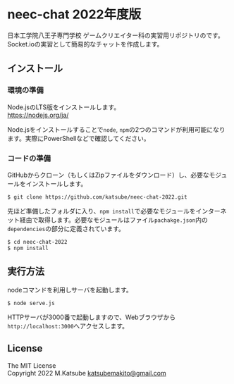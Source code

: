 # neec-chat 2022年度版
日本工学院八王子専門学校 ゲームクリエイター科の実習用リポジトリのです。Socket.ioの実習として簡易的なチャットを作成します。

## インストール
### 環境の準備
Node.jsのLTS版をインストールします。<br>
https://nodejs.org/ja/

Node.jsをインストールすることで`node`, `npm`の2つのコマンドが利用可能になります。実際にPowerShellなどで確認してください。

### コードの準備
GitHubからクローン（もしくはZipファイルをダウンロード）し、必要なモジュールをインストールします。
```shellsession
$ git clone https://github.com/katsube/neec-chat-2022.git
```

先ほど準備したフォルダに入り、`npm install`で必要なモジュールをインターネット経由で取得します。必要なモジュールはファイル`pachakge.json`内の`dependencies`の部分に定義されています。
```shellsession
$ cd neec-chat-2022
$ npm install
```

## 実行方法
nodeコマンドを利用しサーバを起動します。
```shellsession
$ node serve.js
```

HTTPサーバが3000番で起動しますので、Webブラウザから`http://localhost:3000`へアクセスします。

## License
The MIT License<br>
Copyright 2022 M.Katsube <katsubemakito@gmail.com>
